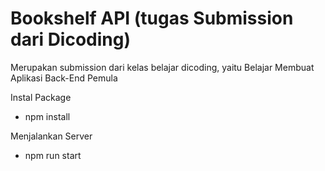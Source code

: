 # Bookshelf API (tugas Submission dari Dicoding)

Merupakan submission dari kelas belajar dicoding, yaitu Belajar Membuat Aplikasi Back-End Pemula

Instal Package
- npm install

Menjalankan Server
- npm run start
